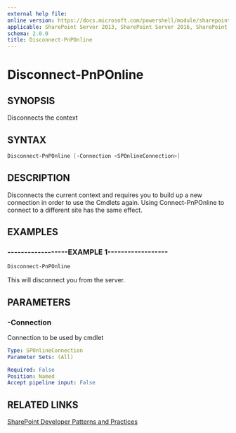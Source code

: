 ```yaml
---
external help file:
online version: https://docs.microsoft.com/powershell/module/sharepoint-pnp/disconnect-pnponline
applicable: SharePoint Server 2013, SharePoint Server 2016, SharePoint Server 2019, SharePoint Online
schema: 2.0.0
title: Disconnect-PnPOnline
---
```


# Disconnect-PnPOnline

## SYNOPSIS
Disconnects the context

## SYNTAX 

```powershell
Disconnect-PnPOnline [-Connection <SPOnlineConnection>]
```

## DESCRIPTION
Disconnects the current context and requires you to build up a new connection in order to use the Cmdlets again. Using Connect-PnPOnline to connect to a different site has the same effect.

## EXAMPLES

### ------------------EXAMPLE 1------------------
```powershell
Disconnect-PnPOnline
```

This will disconnect you from the server.

## PARAMETERS

### -Connection
Connection to be used by cmdlet

```yaml
Type: SPOnlineConnection
Parameter Sets: (All)

Required: False
Position: Named
Accept pipeline input: False
```

## RELATED LINKS

[SharePoint Developer Patterns and Practices](https://aka.ms/sppnp)
